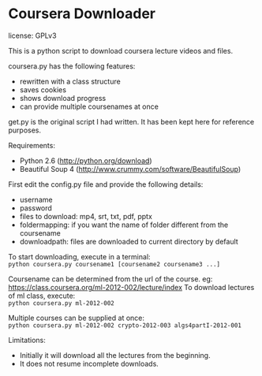 Coursera Downloader
==================
license: GPLv3

This is a python script to download coursera lecture videos and files.

coursera.py has the following features:
* rewritten with a class structure
* saves cookies
* shows download progress
* can provide multiple coursenames at once

get.py is the original script I had written. It has been kept here for reference purposes.

Requirements:
* Python 2.6          (http://python.org/download)
* Beautiful Soup 4    (http://www.crummy.com/software/BeautifulSoup)

First edit the config.py file and provide the following details:<br />
* username
* password
* files to download: mp4, srt, txt, pdf, pptx
* foldermapping: if you want the name of folder different from the coursename
* downloadpath: files are downloaded to current directory by default

To start downloading, execute in a terminal:<br />
    `python coursera.py coursename1 [coursename2 coursename3 ...]`

Coursename can be determined from the url of the course.
eg: https://class.coursera.org/ml-2012-002/lecture/index
To download lectures of ml class, execute:<br />
    `python coursera.py ml-2012-002`

Multiple courses can be supplied at once: <br />
    `python coursera.py ml-2012-002 crypto-2012-003 algs4partI-2012-001`

Limitations:
* Initially it will download all the lectures from the beginning.
* It does not resume incomplete downloads.

